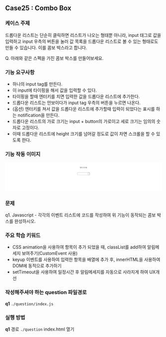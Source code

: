 ## Case25 : Combo Box


### 케이스 주제
드롭다운 리스트는 단순히 클릭하면 리스트가 나오는 형태뿐 아니라, input 태그로 값을 입력하고 input 우측의 버튼을 눌러 값 목록을 드롭다운 리스트로 볼 수 있는 형태로도 만들 수 있습니다. 이를 콤보 박스라고 합니다.

Q. 아래와 같은 스펙을 가진 콤보 박스를 만들어보세요.


### 기능 요구사항
- 하나의 input tag를 만든다.
- 이 input에 타이핑을 해서 값을 입력할 수 있다.
- 타이핑을 할때 엔터키를 치면 입력한 값을 드롭다운 리스트에 추가한다.
- 드롭다운 리스트는 안보이다가 input tag 우측의 버튼을 누르면 나온다.
- (옵션) 엔터키를 쳐서 값을 드롭다운 리스트에 추가할때 입력이 되었다는 표시를 하는 notification을 만든다.
- 드롭다운 리스트의 가로 크기는 input + button의 가로이고 세로 크기는 임의의 숫자로 고정이다.
- 이때 드롭다운 리스트에 height 크기를 넘어갈 정도로 값이 차면 스크롤을 할 수 있도록 한다.


### 기능 작동 이미지
![example_image](./example.gif)


### 문제
q1. Javascript - 각각의 이벤트 리스트에 코드를 작성하여 위 기능이 동작되는 콤보 박스를 완성하시오.


### 주요 학습 키워드
- CSS animation을 사용하여 항목이 추가 되었을 때, classList를 add하여 알림메세지 보여주기(CustomEvent 사용)
- keyup 이벤트를 사용하여 입력한 항목을 배열에 추가 후, innerHTML을 사용하여 DOM에 동적으로 추가하기
- setTimeout을 사용하여 일정시간 후 알림메세지를 자동으로 사라지게 하여 UX개선


### 작성해주셔야 하는 question 파일경로

**q1**
`./question/index.js`


### 실행 방법
**q1**
경로
`./question`
index.html 열기
